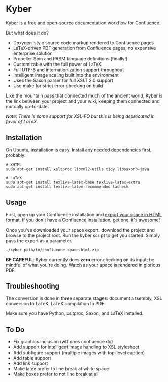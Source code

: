 Kyber
=====

Kyber is a free and open-source documentation workflow for
Confluence.

But what does it do?

* Doxygen-style source code markup rendered to Confluence pages
* LaTeX-driven PDF generation from Confluence pages; no expensive enterprise solution
* Propeller Spin and PASM language definitions (finally!)
* Customizable with the full power of LaTeX
* Full UTF-8 and internationization support throughout
* Intelligent image scaling built into the environment
* Uses the Saxon parser for full XSLT 2.0 support
* Use make for strict error checking on build

Like the mountain pass that connected much of the ancient world, Kyber is
the link between your project and your wiki, keeping them connected and
mutually up-to-date.

*Note: There is some support for XSL-FO but this is being deprecated in favor of LaTeX.*

## Installation

On Ubuntu, installation is easy. Install any needed dependencies first, probably:

    # XHTML
    sudo apt-get install xsltproc libxml2-utils tidy libsaxonb-java

    # LaTeX
    sudo apt-get install texlive-latex-base texlive-latex-extra
    sudo apt-get install texlive-latex-recommended lacheck

## Usage

First, open up your Confluence installation and [export your space in HTML format](https://confluence.atlassian.com/display/DOC/Exporting+Confluence+Pages+and+Spaces+to+HTML).
If you don't have a Confluence installation, [get one, it's awesome!](https://www.atlassian.com/software/confluence)

Once you've downloaded your space export, download the project and browse to the project root. Run the kyber script to get you started. Simply
pass the export as a parameter.

    ./kyber path/to/confluence-space.html.zip

**BE CAREFUL**: Kyber currently does **zero** error checking on its input; be mindful of what you're doing.
Watch as your space is rendered in glorious PDF.

## Troubleshooting

The conversion is done in three separate stages: document assembly, XSL conversion to LaTeX, LaTeX compilation to PDF.

Make sure you have Python, xsltproc, Saxon, and LaTeX installed.

## To Do

 * Fix graphics inclusion (wtf does confluence do)
 * Add support for intelligent image handling to XSL stylesheet
 * Add subfigure support (multiple images with top-level caption)
 * Add table support
 * Add link support
 * Make latex prefer to line break at white space
 * Make boxes prefer to not line break at all
